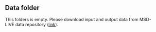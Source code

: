 ## Data folder
This folders is empty. Please download input and output data from MSD-LIVE data repository ([link](https://doi.org/10.57931/2000435)).
